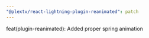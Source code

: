 ```yaml
---
"@plextv/react-lightning-plugin-reanimated": patch
---
```


feat(plugin-reanimated): Added proper spring animation
